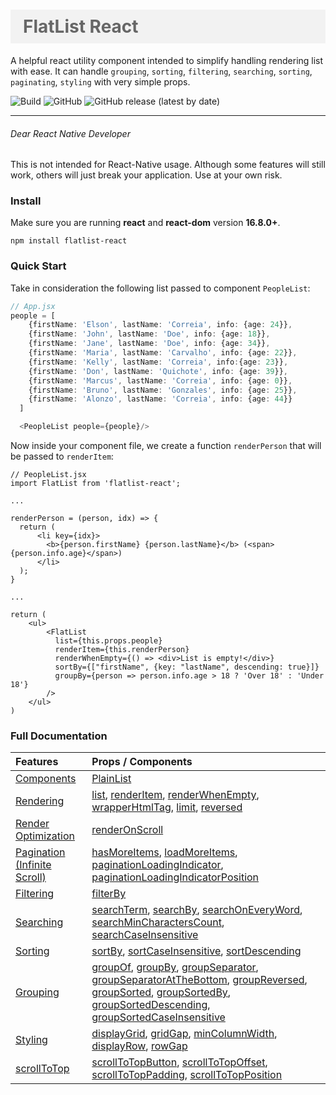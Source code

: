 <h1
style="
color: #666;
background-color: #f2f2f2;
padding: 10px 20px;
">
FlatList React
</h1>

A helpful react utility component intended to simplify handling rendering list with ease.
It can handle `grouping`, `sorting`, `filtering`, `searching`, `sorting`, `paginating`, `styling` with very simple props.

![Build](https://github.com/beforesemicolon/flatlist-react/workflows/Node.js%20CI/badge.svg)
![GitHub](https://img.shields.io/github/license/beforesemicolon/flatlist-react)
![GitHub release (latest by date)](https://img.shields.io/github/v/release/beforesemicolon/flatlist-react)

---

###### Dear React Native Developer
This is not intended for React-Native usage. Although some features will still work, others will just break your application. Use at your own risk.

### Install

Make sure you are running **react** and **react-dom** version **16.8.0+**.

```npm install flatlist-react```

### Quick Start

Take in consideration the following list passed to component `PeopleList`:

```ts
// App.jsx
people = [
    {firstName: 'Elson', lastName: 'Correia', info: {age: 24}},
    {firstName: 'John', lastName: 'Doe', info: {age: 18}},
    {firstName: 'Jane', lastName: 'Doe', info: {age: 34}},
    {firstName: 'Maria', lastName: 'Carvalho', info: {age: 22}},
    {firstName: 'Kelly', lastName: 'Correia', info:{age: 23}},
    {firstName: 'Don', lastName: 'Quichote', info: {age: 39}},
    {firstName: 'Marcus', lastName: 'Correia', info: {age: 0}},
    {firstName: 'Bruno', lastName: 'Gonzales', info: {age: 25}},
    {firstName: 'Alonzo', lastName: 'Correia', info: {age: 44}}
  ]

  <PeopleList people={people}/>
```

Now inside your component file, we create a function `renderPerson` that will be passed to `renderItem`:

```tsx
// PeopleList.jsx
import FlatList from 'flatlist-react';

...

renderPerson = (person, idx) => {
  return (
      <li key={idx}>
        <b>{person.firstName} {person.lastName}</b> (<span>{person.info.age}</span>)
      </li>
  );
}

...

return (
    <ul>
        <FlatList
          list={this.props.people}
          renderItem={this.renderPerson}
          renderWhenEmpty={() => <div>List is empty!</div>}
          sortBy={["firstName", {key: "lastName", descending: true}]}
          groupBy={person => person.info.age > 18 ? 'Over 18' : 'Under 18'}
        />
    </ul>
)
```
### Full Documentation

| Features        | Props / Components        |
| :------------- | :------------- |
| [Components](https://github.com/beforesemicolon/flatlist-react/blob/master/documentation/Doc.md#components)  | [PlainList](https://github.com/beforesemicolon/flatlist-react/blob/master/documentation/Doc.md#plainlist) |
| [Rendering](https://github.com/beforesemicolon/flatlist-react/blob/master/documentation/Doc.md#rendering)      | [list](https://github.com/beforesemicolon/flatlist-react/blob/master/documentation/Doc.md#list-and-renderitem), [renderItem](https://github.com/beforesemicolon/flatlist-react/blob/master/documentation/Doc.md#list-and-renderitem), [renderWhenEmpty](https://github.com/beforesemicolon/flatlist-react/blob/master/documentation/Doc.md#renderwhenempty), [wrapperHtmlTag](https://github.com/beforesemicolon/flatlist-react/blob/master/documentation/Doc.md#wrapperhtmltag), [limit](https://github.com/beforesemicolon/flatlist-react/blob/master/documentation/Doc.md#limit), [reversed](https://github.com/beforesemicolon/flatlist-react/blob/master/documentation/Doc.md#reversed) |
| [Render Optimization](https://github.com/beforesemicolon/flatlist-react/blob/master/documentation/Doc.md#render-optimization) | [renderOnScroll](https://github.com/beforesemicolon/flatlist-react/blob/master/documentation/Doc.md#renderonscroll) |
| [Pagination (Infinite Scroll)](https://github.com/beforesemicolon/flatlist-react/blob/master/documentation/Doc.md#pagination)   | [hasMoreItems](https://github.com/beforesemicolon/flatlist-react/blob/master/documentation/Doc.md#hasmoreitems), [loadMoreItems](https://github.com/beforesemicolon/flatlist-react/blob/master/documentation/Doc.md#loadmoreitems), [paginationLoadingIndicator](https://github.com/beforesemicolon/flatlist-react/blob/master/documentation/Doc.md#paginationloadingindicator), [paginationLoadingIndicatorPosition](https://github.com/beforesemicolon/flatlist-react/blob/master/documentation/Doc.md#paginationloadingindicatorposition) |
| [Filtering](https://github.com/beforesemicolon/flatlist-react/blob/master/documentation/Doc.md#filtering) | [filterBy](https://github.com/beforesemicolon/flatlist-react/blob/master/documentation/Doc.md#filterby) |
| [Searching](https://github.com/beforesemicolon/flatlist-react/blob/master/documentation/Doc.md#searching) | [searchTerm](https://github.com/beforesemicolon/flatlist-react/blob/master/documentation/Doc.md#searchterm), [searchBy](https://github.com/beforesemicolon/flatlist-react/blob/master/documentation/Doc.md#searchby), [searchOnEveryWord](https://github.com/beforesemicolon/flatlist-react/blob/master/documentation/Doc.md#searchoneveryword), [searchMinCharactersCount](https://github.com/beforesemicolon/flatlist-react/blob/master/documentation/Doc.md#searchmincharacterscount), [searchCaseInsensitive](https://github.com/beforesemicolon/flatlist-react/blob/master/documentation/Doc.md#searchcaseinsensitive)    |
| [Sorting](https://github.com/beforesemicolon/flatlist-react/blob/master/documentation/Doc.md#sorting)  | [sortBy](https://github.com/beforesemicolon/flatlist-react/blob/master/documentation/Doc.md#sortby), [sortCaseInsensitive](https://github.com/beforesemicolon/flatlist-react/blob/master/documentation/Doc.md#sortcaseinsensitive), [sortDescending](https://github.com/beforesemicolon/flatlist-react/blob/master/documentation/Doc.md#sortdescending)    |
| [Grouping](https://github.com/beforesemicolon/flatlist-react/blob/master/documentation/Doc.md#grouping) | [groupOf](https://github.com/beforesemicolon/flatlist-react/blob/master/documentation/Doc.md#groupof), [groupBy](https://github.com/beforesemicolon/flatlist-react/blob/master/documentation/Doc.md#groupby), [groupSeparator](https://github.com/beforesemicolon/flatlist-react/blob/master/documentation/Doc.md#groupseparator), [groupSeparatorAtTheBottom](https://github.com/beforesemicolon/flatlist-react/blob/master/documentation/Doc.md#groupseparatoratthebottom), [groupReversed](https://github.com/beforesemicolon/flatlist-react/blob/master/documentation/Doc.md#groupreversed), [groupSorted](https://github.com/beforesemicolon/flatlist-react/blob/master/documentation/Doc.md#groupsorted), [groupSortedBy](https://github.com/beforesemicolon/flatlist-react/blob/master/documentation/Doc.md#groupsortedby), [groupSortedDescending](https://github.com/beforesemicolon/flatlist-react/blob/master/documentation/Doc.md#groupsorteddescending), [groupSortedCaseInsensitive](https://github.com/beforesemicolon/flatlist-react/blob/master/documentation/Doc.md#groupsortedcaseinsensitive) |
| [Styling](https://github.com/beforesemicolon/flatlist-react/blob/master/documentation/Doc.md#styling) | [displayGrid](https://github.com/beforesemicolon/flatlist-react/blob/master/documentation/Doc.md#displaygrid), [gridGap](https://github.com/beforesemicolon/flatlist-react/blob/master/documentation/Doc.md#gridgap), [minColumnWidth](https://github.com/beforesemicolon/flatlist-react/blob/master/documentation/Doc.md#mincolumnwidth), [displayRow](https://github.com/beforesemicolon/flatlist-react/blob/master/documentation/Doc.md#displayrow), [rowGap](https://github.com/beforesemicolon/flatlist-react/blob/master/documentation/Doc.md#rowgap)  |
| [scrollToTop](https://github.com/beforesemicolon/flatlist-react/blob/master/documentation/Doc.md#scrolltotop) |[scrollToTopButton](https://github.com/beforesemicolon/flatlist-react/blob/master/documentation/Doc.md#scrolltotopbutton), [scrollToTopOffset](https://github.com/beforesemicolon/flatlist-react/blob/master/documentation/Doc.md#scrolltotopoffset), [scrollToTopPadding](https://github.com/beforesemicolon/flatlist-react/blob/master/documentation/Doc.md#scrolltotoppadding), [scrollToTopPosition](https://github.com/beforesemicolon/flatlist-react/blob/master/documentation/Doc.md#scrolltotopposition) |
